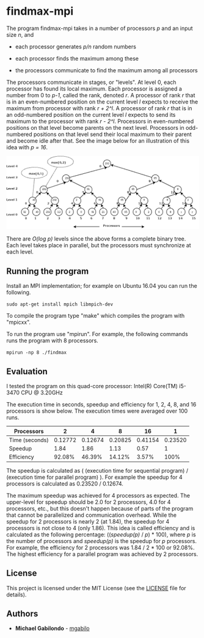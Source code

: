 # findmax-mpi

The program findmax-mpi takes in a number of processors *p* and an
input size *n*, and

* each processor generates *p/n* random numbers

* each processor finds the maximum among these

* the processors communicate to find the maximum among all processors


The processors communicate in stages, or "levels". At level 0, each
processor has found its local maximum. Each processor is assigned a
number from 0 to *p-1*, called the rank, denoted *r*. A processor of
rank *r* that is in an even-numbered position on the current level *l*
expects to receive the maximum from processor with rank *r + 2^l*. A
processor of rank *r* that is in an odd-numbered position on the
current level *l* expects to send its maximum to the processor with
rank *r - 2^l*. Processors in even-numbered positions on that level
become parents on the next level. Processors in odd-numbered positions
on that level send their local maximum to their parent and become idle
after that. See the image below for an illustration of this idea with
*p = 16*.

![alt text](https://github.com/mgabilo/findmax-mpi/blob/master/tree.png "findmax-mpi execution for 16 processors")

There are *O(log p)* levels since the above forms a complete binary
tree. Each level takes place in parallel, but the processors must
synchronize at each level.

## Running the program

Install an MPI implementation; for example on Ubuntu 16.04 you can run
the following.

```
sudo apt-get install mpich libmpich-dev
```

To compile the program type "make" which compiles the program with
"mpicxx".

To run the program use "mpirun". For example, the following commands
runs the program with 8 processors.

```
mpirun -np 8 ./findmax
```


## Evaluation

I tested the program on this quad-core processor: Intel(R) Core(TM) i5-3470 CPU @ 3.20GHz

The execution time in seconds, speedup and efficiency for 1, 2, 4, 8,
and 16 processors is show below. The execution times were averaged over 100 runs.


| Processors                | 2       |  4      |  8       | 16      |  1       |
| ------------------------- | ------- | ------- | -------- | ------- | -------- |
| Time (seconds)            | 0.12772 | 0.12674	| 0.20825  | 0.41154 | 0.23520  |
| Speedup                   | 1.84    | 1.86    | 1.13     | 0.57    | 1        |
| Efficiency                | 92.08%  | 46.39%  | 14.12%   | 3.57%   | 100%     |

The speedup is calculated as ( (execution time for sequential program)
/ (execution time for parallel program) ). For example the speedup for
4 processors is calculated as 0.23520 / 0.12674.

The maximum speedup was achieved for 4 processors as expected.  The
upper-level for speedup should be 2.0 for 2 processors, 4.0 for 4
processors, etc., but this doesn't happen because of parts of the
program that cannot be parallelized and communication overhead.  While
the speedup for 2 processors is nearly 2 (at 1.84), the speedup for 4
processors is not close to 4 (only 1.86).  This idea is called
efficiency and is calculated as the following percentage:
((*speedup(p)* / *p*) * 100), where *p* is the number of processors
and *speedup(p)* is the speedup for *p* processors.  For example, the
efficiency for 2 processors was 1.84 / 2 * 100 or 92.08%.  The highest
efficiency for a parallel program was achieved by 2 processors.


## License

This project is licensed under the MIT License (see the [LICENSE](LICENSE) file for details).

## Authors

* **Michael Gabilondo** - [mgabilo](https://github.com/mgabilo)
